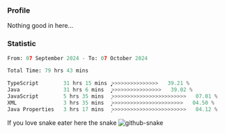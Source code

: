 ### Profile 

Nothing good in here...

### Statistic
<!--START_SECTION:waka-->

```python
From: 07 September 2024 - To: 07 October 2024

Total Time: 79 hrs 43 mins

TypeScript        31 hrs 15 mins  ͎͎͎͎͎͎͎͎͎̞>>>>>>>>>>>>>>>   39.21 %
Java              31 hrs 6 mins   ͎͎͎͎͎͎͎͎͎>>>>>>>>>>>>>>>>   39.02 %
JavaScript        5 hrs 35 mins   ͎>>>>>>>>>>>>>>>>>>>>>>>>   07.01 %
XML               3 hrs 35 mins   ͎͙>>>>>>>>>>>>>>>>>>>>>>>   04.50 %
Java Properties   3 hrs 17 mins   ͎>>>>>>>>>>>>>>>>>>>>>>>>   04.12 %
```

<!--END_SECTION:waka-->

If you love snake eater here the snake 
<picture>
  <source media="(prefers-color-scheme: dark)" srcset="https://github.com/pradana4648/pradana4648/blob/c0566a83ca6ea5f2e46bab00e717c4c82b4b5c4c/github-contribution-grid-snake-dark.svg" />
  <source media="(prefers-color-scheme: light)" srcset="https://github.com/pradana4648/pradana4648/blob/c0566a83ca6ea5f2e46bab00e717c4c82b4b5c4c/github-contribution-grid-snake.svg" />
  <img alt="github-snake" src="https://github.com/pradana4648/pradana4648/blob/c0566a83ca6ea5f2e46bab00e717c4c82b4b5c4c/github-contribution-grid-snake.svg" />
</picture>
